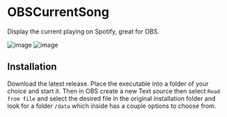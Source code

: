 # OBSCurrentSong

Display the current playing on Spotify, great for OBS.

![image](https://user-images.githubusercontent.com/39930952/200248219-b30f326d-9e8e-4c6a-9454-10fb56316905.png)
![image](https://user-images.githubusercontent.com/39930952/200248294-d1326cd7-a736-45a6-85d2-300112c898de.png)

## Installation

Download the latest release. Place the executable into a folder of your choice and start it.
Then in OBS create a new Text source then select `Read from file` and select the desired file in the original installation folder and look for a folder `/data` which inside has a couple options to choose from.
